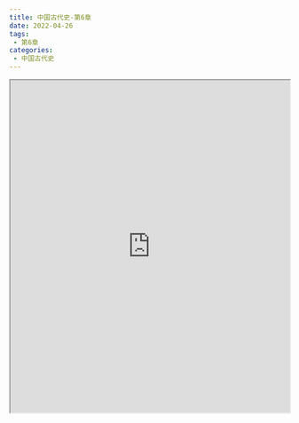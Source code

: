 ```yaml
---
title: 中国古代史-第6章
date: 2022-04-26
tags:
 - 第6章
categories:
 - 中国古代史
---
```




<iframe src="https://wanli.yourtools.icu/pdf/web/viewer.html?file=https://vkceyugu.cdn.bspapp.com/VKCEYUGU-98958311-3e7b-45a4-9247-ea869d6246c3/d8748410-e42a-4e99-a7f6-0f060cc761f1.pdf" width="100%" height="600px"></iframe>
